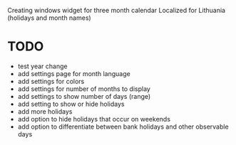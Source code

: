 Creating windows widget for three month calendar
Localized for Lithuania (holidays and month names)

# TODO #
* test year change
* add settings page for month language
* add settings for colors
* add settings for number of months to display
* add settings to show number of days (range)
* add setting to show or hide holidays
* add more holidays
* add option to hide holidays that occur on weekends
* add option to differentiate between bank holidays and other observable days